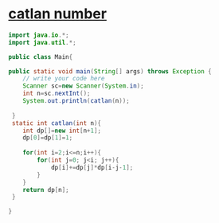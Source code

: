 # [**catlan number**](https://pepcoding.com/resources/data-structures-and-algorithms-in-java-levelup/dynamic-programming/catalan-number-official/ojquestion)

```java
import java.io.*;
import java.util.*;

public class Main{

public static void main(String[] args) throws Exception {
    // write your code here
    Scanner sc=new Scanner(System.in);
    int n=sc.nextInt();
    System.out.println(catlan(n));
    
 }
 static int catlan(int n){
    int dp[]=new int[n+1];
    dp[0]=dp[1]=1;
    
    for(int i=2;i<=n;i++){
        for(int j=0; j<i; j++){
            dp[i]+=dp[j]*dp[i-j-1];
        }
    }
    return dp[n];
 }

}
```